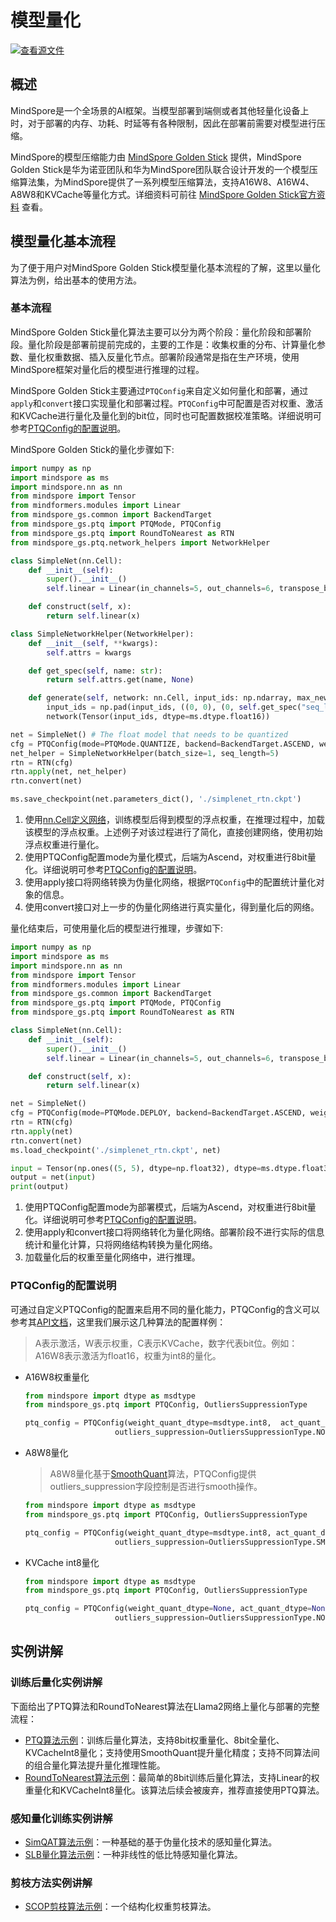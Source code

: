 # 模型量化

[![查看源文件](https://mindspore-website.obs.cn-north-4.myhuaweicloud.com/website-images/master/resource/_static/logo_source.svg)](https://gitee.com/mindspore/docs/blob/master/docs/mindspore/source_zh_cn/model_infer/ms_infer/quantization.md)

## 概述

MindSpore是一个全场景的AI框架。当模型部署到端侧或者其他轻量化设备上时，对于部署的内存、功耗、时延等有各种限制，因此在部署前需要对模型进行压缩。

MindSpore的模型压缩能力由 [MindSpore Golden Stick](https://www.mindspore.cn/golden_stick/docs/zh-CN/master/index.html) 提供，MindSpore Golden Stick是华为诺亚团队和华为MindSpore团队联合设计开发的一个模型压缩算法集，为MindSpore提供了一系列模型压缩算法，支持A16W8、A16W4、A8W8和KVCache等量化方式。详细资料可前往 [MindSpore Golden Stick官方资料](https://www.mindspore.cn/golden_stick/docs/zh-CN/master/index.html) 查看。

## 模型量化基本流程

为了便于用户对MindSpore Golden Stick模型量化基本流程的了解，这里以量化算法为例，给出基本的使用方法。

### 基本流程

MindSpore Golden Stick量化算法主要可以分为两个阶段：量化阶段和部署阶段。量化阶段是部署前提前完成的，主要的工作是：收集权重的分布、计算量化参数、量化权重数据、插入反量化节点。部署阶段通常是指在生产环境，使用MindSpore框架对量化后的模型进行推理的过程。

MindSpore Golden Stick主要通过`PTQConfig`来自定义如何量化和部署，通过`apply`和`convert`接口实现量化和部署过程。`PTQConfig`中可配置是否对权重、激活和KVCache进行量化及量化到的bit位，同时也可配置数据校准策略。详细说明可参考[PTQConfig的配置说明](#ptqconfig的配置说明)。

MindSpore Golden Stick的量化步骤如下:

```python
import numpy as np
import mindspore as ms
import mindspore.nn as nn
from mindspore import Tensor
from mindformers.modules import Linear
from mindspore_gs.common import BackendTarget
from mindspore_gs.ptq import PTQMode, PTQConfig
from mindspore_gs.ptq import RoundToNearest as RTN
from mindspore_gs.ptq.network_helpers import NetworkHelper

class SimpleNet(nn.Cell):
    def __init__(self):
        super().__init__()
        self.linear = Linear(in_channels=5, out_channels=6, transpose_b=True, bias_init="normal", weight_init="normal")

    def construct(self, x):
        return self.linear(x)

class SimpleNetworkHelper(NetworkHelper):
    def __init__(self, **kwargs):
        self.attrs = kwargs

    def get_spec(self, name: str):
        return self.attrs.get(name, None)

    def generate(self, network: nn.Cell, input_ids: np.ndarray, max_new_tokens=1, **kwargs):
        input_ids = np.pad(input_ids, ((0, 0), (0, self.get_spec("seq_length") - inputs_ids.shape[1])), 'constant', constant_values=0)
        network(Tensor(input_ids, dtype=ms.dtype.float16))

net = SimpleNet() # The float model that needs to be quantized
cfg = PTQConfig(mode=PTQMode.QUANTIZE, backend=BackendTarget.ASCEND, weight_quant_dtype=ms.dtype.int8)
net_helper = SimpleNetworkHelper(batch_size=1, seq_length=5)
rtn = RTN(cfg)
rtn.apply(net, net_helper)
rtn.convert(net)

ms.save_checkpoint(net.parameters_dict(), './simplenet_rtn.ckpt')
```

1. 使用[nn.Cell定义网络](https://www.mindspore.cn/docs/zh-CN/r2.0/api_python/nn/mindspore.nn.Cell.html)，训练模型后得到模型的浮点权重，在推理过程中，加载该模型的浮点权重。上述例子对该过程进行了简化，直接创建网络，使用初始浮点权重进行量化。
2. 使用PTQConfig配置mode为量化模式，后端为Ascend，对权重进行8bit量化。详细说明可参考[PTQConfig的配置说明](#ptqconfig的配置说明)。
3. 使用apply接口将网络转换为伪量化网络，根据`PTQConfig`中的配置统计量化对象的信息。
4. 使用convert接口对上一步的伪量化网络进行真实量化，得到量化后的网络。

量化结束后，可使用量化后的模型进行推理，步骤如下:

```python
import numpy as np
import mindspore as ms
import mindspore.nn as nn
from mindspore import Tensor
from mindformers.modules import Linear
from mindspore_gs.common import BackendTarget
from mindspore_gs.ptq import PTQMode, PTQConfig
from mindspore_gs.ptq import RoundToNearest as RTN

class SimpleNet(nn.Cell):
    def __init__(self):
        super().__init__()
        self.linear = Linear(in_channels=5, out_channels=6, transpose_b=True, bias_init="normal", weight_init="normal")

    def construct(self, x):
        return self.linear(x)

net = SimpleNet()
cfg = PTQConfig(mode=PTQMode.DEPLOY, backend=BackendTarget.ASCEND, weight_quant_dtype=ms.dtype.int8)
rtn = RTN(cfg)
rtn.apply(net)
rtn.convert(net)
ms.load_checkpoint('./simplenet_rtn.ckpt', net)

input = Tensor(np.ones((5, 5), dtype=np.float32), dtype=ms.dtype.float32)
output = net(input)
print(output)
```

1. 使用PTQConfig配置mode为部署模式，后端为Ascend，对权重进行8bit量化。详细说明可参考[PTQConfig的配置说明](#ptqconfig的配置说明)。
2. 使用apply和convert接口将网络转化为量化网络。部署阶段不进行实际的信息统计和量化计算，只将网络结构转换为量化网络。
3. 加载量化后的权重至量化网络中，进行推理。

### PTQConfig的配置说明

可通过自定义PTQConfig的配置来启用不同的量化能力，PTQConfig的含义可以参考其[API文档](https://www.mindspore.cn/golden_stick/docs/zh-CN/master/ptq/mindspore_gs.ptq.PTQConfig.html#mindspore_gs.ptq.PTQConfig)，这里我们展示这几种算法的配置样例：

> A表示激活，W表示权重，C表示KVCache，数字代表bit位。例如：A16W8表示激活为float16，权重为int8的量化。

- A16W8权重量化

    ```python
    from mindspore import dtype as msdtype
    from mindspore_gs.ptq import PTQConfig, OutliersSuppressionType

    ptq_config = PTQConfig(weight_quant_dtype=msdtype.int8,  act_quant_dtype=None,  kvcache_quant_dtype=None,
                        outliers_suppression=OutliersSuppressionType.NONE)
    ```

- A8W8量化

    > A8W8量化基于[SmoothQuant](https://gitcode.com/gh_mirrors/smo/smoothquant/overview)算法，PTQConfig提供outliers_suppression字段控制是否进行smooth操作。

    ```python
    from mindspore import dtype as msdtype
    from mindspore_gs.ptq import PTQConfig, OutliersSuppressionType

    ptq_config = PTQConfig(weight_quant_dtype=msdtype.int8, act_quant_dtype=msdtype.int8, kvcache_quant_dtype=None,
                        outliers_suppression=OutliersSuppressionType.SMOOTH)
    ```

- KVCache int8量化

    ```python
    from mindspore import dtype as msdtype
    from mindspore_gs.ptq import PTQConfig, OutliersSuppressionType

    ptq_config = PTQConfig(weight_quant_dtype=None, act_quant_dtype=None, kvcache_quant_dtype=msdtype.int8,
                        outliers_suppression=OutliersSuppressionType.NONE)
    ```

## 实例讲解

### 训练后量化实例讲解

下面给出了PTQ算法和RoundToNearest算法在Llama2网络上量化与部署的完整流程：

- [PTQ算法示例](https://www.mindspore.cn/golden_stick/docs/zh-CN/master/ptq/ptq.html)：训练后量化算法，支持8bit权重量化、8bit全量化、KVCacheInt8量化；支持使用SmoothQuant提升量化精度；支持不同算法间的组合量化算法提升量化推理性能。
- [RoundToNearest算法示例](https://www.mindspore.cn/golden_stick/docs/zh-CN/master/ptq/round_to_nearest.html)：最简单的8bit训练后量化算法，支持Linear的权重量化和KVCacheInt8量化。该算法后续会被废弃，推荐直接使用PTQ算法。

### 感知量化训练实例讲解

- [SimQAT算法示例](https://www.mindspore.cn/golden_stick/docs/zh-CN/master/quantization/simqat.html)：一种基础的基于伪量化技术的感知量化算法。
- [SLB量化算法示例](https://www.mindspore.cn/golden_stick/docs/zh-CN/master/quantization/slb.html)：一种非线性的低比特感知量化算法。

### 剪枝方法实例讲解

- [SCOP剪枝算法示例](https://www.mindspore.cn/golden_stick/docs/zh-CN/master/pruner/scop.html)：一个结构化权重剪枝算法。
